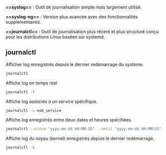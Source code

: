 
**==syslog==** : Outil de journalisation simple mais largement utilisé.

**==syslog-ng==** : Version plus avancée avec des fonctionnalités supplémentaires.

**==journalctl==** : Outil de journalisation plus récent et plus structuré conçu pour les distributions Linux basées sur systemd.

## journalctl

Afficher log enregistrés depuis le dernier redémarrage du système.
```bash
journalctl
```

Affiche log en temps réel
```bash
journalctl -f 
```

Affiche log associés à un service spécifique.
```bash
journalctl -u nom_service
```
 
Affiche log enregistrés entre deux dates et heures spécifiées.
```bash
journalctl --since "yyyy-mm-dd HH:MM:SS" --until "yyyy-mm-dd HH:MM:SS"
```

Affiche log du noyau (kernel) enregistrés depuis le dernier redémarrage.
```bash
journalctl -k
```
